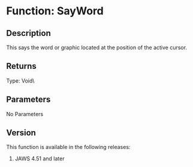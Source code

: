 # Function: SayWord

## Description

This says the word or graphic located at the position of the active
cursor.

## Returns

Type: Void\

## Parameters

No Parameters

## Version

This function is available in the following releases:

1.  JAWS 4.51 and later
